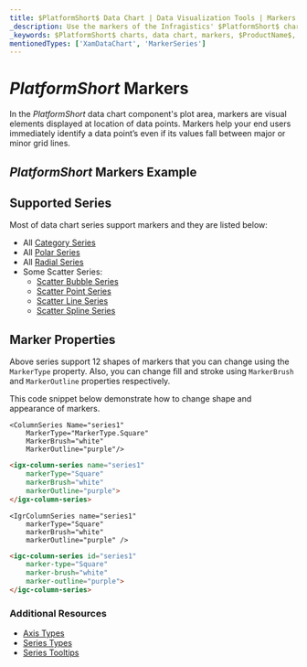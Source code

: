 ```yaml
---
title: $PlatformShort$ Data Chart | Data Visualization Tools | Markers | Infragistics
_description: Use the markers of the Infragistics' $PlatformShort$ charts to identify a data point even if it values fall between major or minor gridlines. Check out the $ProductName$ graph's markers feature!
_keywords: $PlatformShort$ charts, data chart, markers, $ProductName$, Infragistics
mentionedTypes: ['XamDataChart', 'MarkerSeries']
---
```

# $PlatformShort$ Markers

In the $PlatformShort$ data chart component's plot area, markers are visual elements displayed at location of data points. Markers help your end users immediately identify a data point’s even if its values fall between major or minor grid lines.

## $PlatformShort$ Markers Example


<code-view style="height: 300px" 
           data-demos-base-url="{environment:dvDemosBaseUrl}" 
           iframe-src="{environment:dvDemosBaseUrl}/charts/data-chart-series-markers" alt="$PlatformShort$ Markers Example">
</code-view>


<div class="divider--half"></div>

## Supported Series

Most of data chart series support markers and they are listed below:

* All [Category Series](data-chart-type-category-series.md)
* All [Polar Series](data-chart-type-polar-series.md)
* All [Radial Series](data-chart-type-radial-series.md)
* Some Scatter Series:
    - [Scatter Bubble Series](data-chart-type-scatter-bubble-series.md)
    - [Scatter Point Series](data-chart-type-scatter-point-series.md)
    - [Scatter Line Series](data-chart-type-scatter-line-series.md)
    - [Scatter Spline Series](data-chart-type-scatter-spline-series.md)


## Marker Properties

Above series support 12 shapes of markers that you can change using the `MarkerType` property.  Also, you can change fill and stroke using `MarkerBrush` and `MarkerOutline` properties respectively.

This code snippet below demonstrate how to change shape and appearance of markers.

```razor
<ColumnSeries Name="series1"
    MarkerType="MarkerType.Square"
    MarkerBrush="white"
    MarkerOutline="purple"/>
```

```html
<igx-column-series name="series1"
    markerType="Square"
    markerBrush="white"
    markerOutline="purple">
</igx-column-series>
```

```tsx
<IgrColumnSeries name="series1"
    markerType="Square"
    markerBrush="white"
    markerOutline="purple" />
```

```html
<igc-column-series id="series1"
    marker-type="Square"
    marker-brush="white"
    marker-outline="purple">
</igc-column-series>
```

<!-- TODO add this section when we add MarkerTemplate

## Marker Templates

You can provide custom shape using the `MarkerTemplate` property.

This code snippet below demonstrate how to create custom  marker with values of data points.


```html
 <igx-data-chart
    [dataSource]="dataSource"
    width="700px"
    height="500px">

    TODO

 </igx-data-chart>
```

```tsx
<IgrColumnSeries name="series1"
    markerTemplate="customMarker" />
``` -->

### Additional Resources

- [Axis Types](data-chart-axis-types.md)
- [Series Types](data-chart-series-types.md)
- [Series Tooltips](data-chart-series-tooltips.md)

